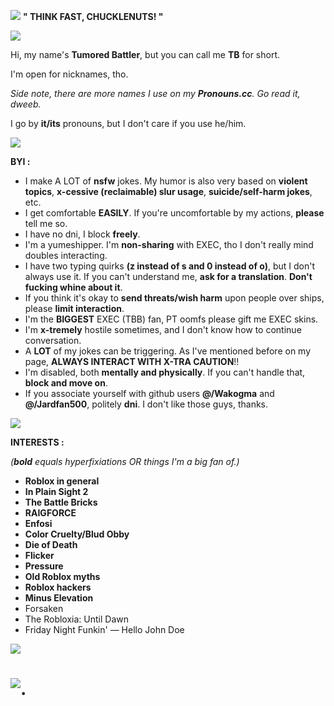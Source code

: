 ![](https://i.postimg.cc/d3C4tnyk/Gergro-Render.png)  **" THINK FAST, CHUCKLENUTS! "**

![](https://i.postimg.cc/9MCWBNWV/b0f7aa34.gif)

Hi, my name's **Tumored Battler**, but you can call me **TB** for short.

I'm open for nicknames, tho.

*Side note, there are more names I use on my **Pronouns.cc**. Go read it, dweeb.*

I go by **it/its** pronouns, but I don't care if you use he/him.

![](https://i.postimg.cc/9MCWBNWV/b0f7aa34.gif)

**BYI :**

- I make A LOT of **nsfw** jokes. My humor is also very based on **violent topics**, **x-cessive (reclaimable) slur usage**, **suicide/self-harm jokes**, etc.
- I get comfortable **EASILY**. If you're uncomfortable by my actions, **please** tell me so.
- I have no dni, I block **freely**.
- I'm a yumeshipper. I'm **non-sharing** with EXEC, tho I don't really mind doubles interacting.
- I have two typing quirks **(z instead of s and 0 instead of o)**, but I don't always use it. If you can't understand me, **ask for a translation**. **Don't fucking whine about it**.
- If you think it's okay to **send threats/wish harm** upon people over ships, please **limit interaction**.
- I'm the **BIGGEST** EXEC (TBB) fan, PT oomfs please gift me EXEC skins.
- I'm **x-tremely** hostile sometimes, and I don't know how to continue conversation.
- A **LOT** of my jokes can be triggering. As I've mentioned before on my page, **ALWAYS INTERACT WITH X-TRA CAUTION**!!
- I'm disabled, both **mentally and physically**. If you can't handle that, **block and move on**.
- If you associate yourself with github users **@/Wakogma** and **@/Jardfan500**, politely **dni**. I don't like those guys, thanks.

![](https://i.postimg.cc/9MCWBNWV/b0f7aa34.gif)

**INTERESTS :**

*(***bold*** equals hyperfixiations OR things I'm a big fan of.)*

- **Roblox in general**
- **In Plain Sight 2**
- **The Battle Bricks**
- **RAIGFORCE**
- **Enfosi**
- **Color Cruelty/Blud Obby**
- **Die of Death**
- **Flicker**
- **Pressure**
- **Old Roblox myths**
- **Roblox hackers**
- **Minus Elevation**
- Forsaken
- The Robloxia: Until Dawn
- Friday Night Funkin' — Hello John Doe

![](https://i.postimg.cc/9MCWBNWV/b0f7aa34.gif)

# ![.](https://i.postimg.cc/XqD44j97/31198496.gif)
